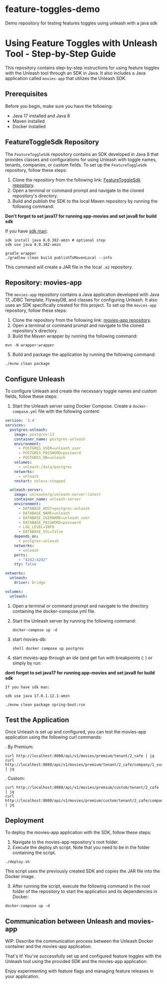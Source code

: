 # feature-toggles-demo

Demo repository for testing features toggles using unleash with a java sdk

# Using Feature Toggles with Unleash Tool - Step-by-Step Guide

This repository contains step-by-step instructions for using feature toggles with the Unleash tool through an SDK in
Java. It also includes a Java application called `movies-app` that utilizes the Unleash SDK.

## Prerequisites

Before you begin, make sure you have the following:

- Java 17 installed and Java 8
- Maven installed
- Docker installed

## FeatureToggleSdk Repository

The `FeatureToggleSdk` repository contains an SDK developed in Java 8 that provides classes and configurations for using
Unleash with toggle names, tenants, companies, or custom fields. To set up the `FeatureToggleSdk` repository, follow
these steps:

1. Clone the repository from the following
   link: [FeatureToggleSdk repository](https://github.com/fernando-dm/FeatureToggleSdk).
2. Open a terminal or command prompt and navigate to the cloned repository's directory.
3. Build and publish the SDK to the local Maven repository by running the following command:

**Don't forget to set java17 for running app-movies and set java8 for build sdk**

If you have [sdk man](https://sdkman.io/):
```shell
sdk install java 8.0.382-amzn # optional step
sdk use java 8.0.382-amzn
```

```shell
gradle wrapper
./gradlew clean build publishToMavenLocal --info
```

This command will create a JAR file in the local `.m2` repository.


## Repository: movies-app

The `movies-app` repository contains a Java application developed with Java 17, JDBC Template, FlywayDB, and classes for
configuring Unleash. It also uses an SDK specifically created for this project. To set up the `movies-app` repository,
follow these steps:

1. Clone the repository from the following link: [movies-app repository](https://github.com/fernando-dm/movies-app).
2. Open a terminal or command prompt and navigate to the cloned repository's directory.
3. Build the Maven wrapper by running the following command:

```shell
mvn -N wrapper:wrapper
```

5. Build and package the application by running the following command:

```shell
./mvnw clean package
```

## Configure Unleash

To configure Unleash and create the necessary toggle names and custom fields, follow these steps:

1. Start the Unleash server using Docker Compose. Create a `docker-compose.yml` file with the following content:

```yaml
version: '3.4'
services:
  postgres-unleash:
    image: postgres:13
    container_name: postgres-unleash
    environment:
      - POSTGRES_USER=unleash_user
      - POSTGRES_PASSWORD=password
      - POSTGRES_DB=unleash
    volumes:
      - unleash:/data/postgres
    networks:
      - unleash
    restart: unless-stopped

  unleash-server:
    image: unleashorg/unleash-server:latest
    container_name: unleash-server
    environment:
      - DATABASE_HOST=postgres-unleash
      - DATABASE_NAME=unleash
      - DATABASE_USERNAME=unleash_user
      - DATABASE_PASSWORD=password
      - LOG_LEVEL=INFO
      - DATABASE_SSL=false
    depends_on:
      - postgres-unleash
    networks:
      - unleash
    ports:
      - "4242:4242"
    tty: false

networks:
  unleash:
    driver: bridge

volumes:
  unleash:
```

1. Open a terminal or command prompt and navigate to the directory containing the docker-compose.yml file.
2. Start the Unleash server by running the following command:

   ```docker-compose up -d```

3. start movies-db:

   ```shell docker compose up postgres```
4. start movies-app through an ide (and get fun with breakpoints (: ) or simply by run:

**dont forget to set java17 for running app-movies and set java8 for build sdk**

```shell
If you have sdk man:

sdk use java 17.0.1.12.1-amzn
```
```shell
./mvnw clean package spring-boot:run
```

## Test the Application
Once Unleash is set up and configured, you can test the movies-app application using the following curl commands:

. By Premium:

```shell
curl http://localhost:8080/api/v1/movies/premium/tenant/2_cafe | jq
curl http://localhost:8080/api/v1/movies/premium/tenant/2_cafe/company/1_sucursal_devoto | jq
```

. Custom:

```shell
curl http://localhost:8080/api/v1/movies/premium/custom/tenant/2_cafe | jq
curl http://localhost:8080/api/v1/movies/premium/custom/tenant/2_cafe/company/1_sucursal_devoto | jq
```

## Deployment

To deploy the movies-app application with the SDK, follow these steps:

1. Navigate to the movies-app repository's root folder.
2. Execute the deploy.sh script. Note that you need to be in the folder containing the script.

```shell
./deploy.sh
```

This script uses the previously created SDK and copies the JAR file into the Docker image.

3. After running the script, execute the following command in the root folder of the repository to start the application
   and its dependencies in Docker:

```shell
docker-compose up -d
```

## Communication between Unleash and movies-app

WIP: Describe the communication process between the Unleash Docker container and the movies-app application.

That's it! You've successfully set up and configured feature toggles with the Unleash tool using the provided SDK and
the movies-app application.

Enjoy experimenting with feature flags and managing feature releases in your application.

